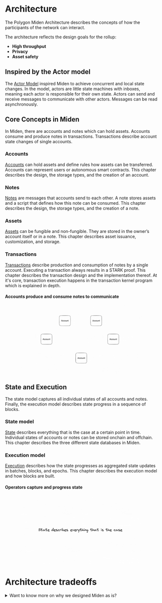 # Architecture
The Polygon Miden Architecture describes the concepts of how the participants of the network can interact.

The architecture reflects the design goals for the rollup:

* **High throughput**
* **Privacy**
* **Asset safety**

## Inspired by the Actor model
The [Actor Model](https://en.wikipedia.org/wiki/Actor_model) inspired Miden to achieve concurrent and local state changes. In the model, actors are little state machines with inboxes, meaning each actor is responsible for their own state. Actors can send and receive messages to communicate with other actors. Messages can be read asynchronously.

## Core Concepts in Miden
In Miden, there are accounts and notes which can hold assets. Accounts consume and produce notes in transactions. Transactions describe account state changes of single accounts.

### Accounts
[Accounts](./architecture/accounts.md) can hold assets and define rules how assets can be transferred. Accounts can represent users or autonomous smart contracts. This chapter describes the design, the storage types, and the creation of an account.

### Notes
[Notes](./architecture/notes.md) are messages that accounts send to each other. A note stores assets and a script that defines how this note can be consumed. This chapter describes the design, the storage types, and the creation of a note.

### Assets
[Assets](./architecture/assets.md) can be fungible and non-fungible. They are stored in the owner’s account itself or in a note. This chapter describes asset issuance, customization, and storage.

### Transactions
[Transactions](./architecture/transactions.md) describe production and consumption of notes by a single account. Executing a transaction always results in a STARK proof. This chapter describes the transaction design and the implementation thereof. At it's core, transaction execution happens in the transaction kernel program which is explained in depth. 

#### Accounts produce and consume notes to communicate 
<p align="center">
    <img src="./diagrams/architecture/miden_architecture_core_concepts.gif" style="width: 80%;">
</p>

## State and Execution
The state model captures all individual states of all accounts and notes. Finally, the execution model describes state progress in a sequence of blocks.

### State model
[State](./architecture/state.md) describes everything that is the case at a certain point in time. Individual states of accounts or notes can be stored onchain and offchain. This chapter describes the three different state databases in Miden.

### Execution model
[Execution](./architecture/execution.md) describes how the state progresses as aggregated state updates in batches, blocks, and epochs. This chapter describes the execution model and how blocks are built.

#### Operators capture and progress state 
<p align="center">
    <img src="./diagrams/architecture/miden_architecture_state_progress.gif" style="width: 80%;">
</p>

# Architecture tradeoffs
<details>
  <summary>Want to know more on why we designed Miden as is?</summary>

  ### Polygon Miden's architecture
  Polygon Miden’s architecture departs considerably from typical blockchain designs to support privacy and parallel transaction execution. In traditional blockchains state and transactions must be transparent to be verifiable. This is necessary for block production and execution. User generated zero-knowledge proofs allow state transitions, e.g. transactions, to be verifiable without being transparent. 

  ### Actor-based execution model
  The actor model inspires Polygon Miden’s execution model. This is a well-known design paradigm in concurrent systems. In the actor model, actors are state machines responsible for maintaining their own state. In the context of Polygon Miden, each account is an actor. Actors communicate with each other by exchanging messages asynchronously. One actor can send a message to another, but it is up to the recipient to apply the requested change to their state. 
  
  Polygon Miden’s architecture takes the actor model further and combines it with zero-knowledge proofs. Now, actors not only maintain and update their own state, but they can also prove the validity of their own state transitions to the rest of the network. This ability to independently prove state transitions enables local smart contract execution, private smart contracts, and much more. And it is quite unique in the rollup space. Normally only centralized entities - sequencer or prover - create zero-knowledge proofs, not the users. 

  ### Hybrid state model
  The actor-based execution model requires a radically different approach to recording the system's state. Actors and the messages they exchange must be treated as first-class citizens. Polygon Miden addresses this by combining the state models of account-based systems like Ethereum and UTXO-based systems like Bitcoin and Zcash.
</details>